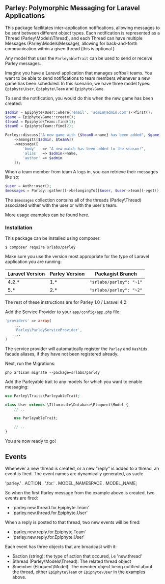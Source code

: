 ## Parley: Polymorphic Messaging for Laravel Applications

This package facilitates inter-application notifications, allowing messages to be sent between different object types.  Each notification is represented as a Thread (Parley\Models\Thread), and each Thread can have multiple Messages (Parley\Models\Message), allowing for back-and-forth communication within a given thread (this is optional.)

Any model that uses the ```ParleyableTrait``` can be used to send or receive Parley messages.

Imagine you have a Laravel application that manages softball teams. You want to be able to send notifications to team members whenever a new game has been scheduled.  In this scenario, we have three model types: ```Epiphyte\User```, ```Epiphyte\Team``` and ```Epiphyte\Game```.

To send the notification, you would do this when the new game has been created:

```php
$admin = Epiphyte\User::where('email', 'admin@admin.com')->first();
$game = Epiphyte\Game::create();
$teamA = Epiphyte\Team::find(1);
$teamB = EpiphyteTeam::find(2);

Parley::discuss("A new game with {$teamB->name} has been added", $game)
    ->amongst([$admin, $teamA])
    ->message([
        'body'   => "A new match has been added to the season!",
        'alias'  => $admin->name,
        'author' => $admin
    ]);
```

When a team member from team A logs in, you can retrieve their messages like so:

```php
$user = Auth::user();
$messages = Parley::gather()->belongingTo([$user, $user->team])->get();

```

The ```$messages``` collection contains all of the threads (Parley\Thread) associated wither with the user or with the user's team.

More usage examples can be found here.


### Installation

This package can be installed using composer:

```shell
$ composer require srlabs/parley
```

Make sure you use the version most appropriate for the type of Laravel application you are running:

| Laravel Version  | Parley Version  | Packagist Branch |
|---|---|---|
| 4.2.* | 1.* | ```"srlabs/parley": "~1"``` |
| 5.* | 2.* | ```"srlabs/parley": "~2"``` |

The rest of these instructions are for Parley 1.0 / Laravel 4.2:

Add the Service Provider to your ```app/config/app.php``` file:

```php
'providers' => array(
    ...
    'Parley\ParleyServiceProvider',
    ...
)
```

The service provider will automatically register the ```Parley``` and ```Hashids``` facade aliases, if they have not been registered already.

Next, run the Migrations:

```shell
php artisan migrate --package=srlabs/parley
```

Add the Parleyable trait to any models for which you want to enable messaging:

```php
use Parley\Traits\ParleyableTrait;

class User extends \Illuminate\Database\Eloquent\Model {
    // ..

    use ParleyableTrait;

    // ..
}
```

You are now ready to go!

## Events

Whenever a new thread is created, or a new "reply" is added to a thread, an event is fired.  The event names are dynamically generated, as such:

'parley.' . ACTION . '.for.' . MODEL_NAMESPACE . MODEL_NAME;

So when the first Parley message from the example above is created, two events are fired:

* 'parley.new.thread.for.Epiphyte.Team'
* 'parley.new.thread.for.Epiphyte.User'

When a reply is posted to that thread, two new events will be fired:

* 'parley.new.reply.for.Epiphyte.Team'
* 'parley.new.reply.for.Epiphyte.User'

Each event has three objects that are broadcast with it:

* $action (string): the type of action that occured, i.e 'new.thread'
* $thread (Parley\Models\Thread): The related thread object
* $member (Eloquent\Model): The member object being notified about the thread, either ```Epiphyte\Team``` or ```Epiphyte\User``` in the examples above.


